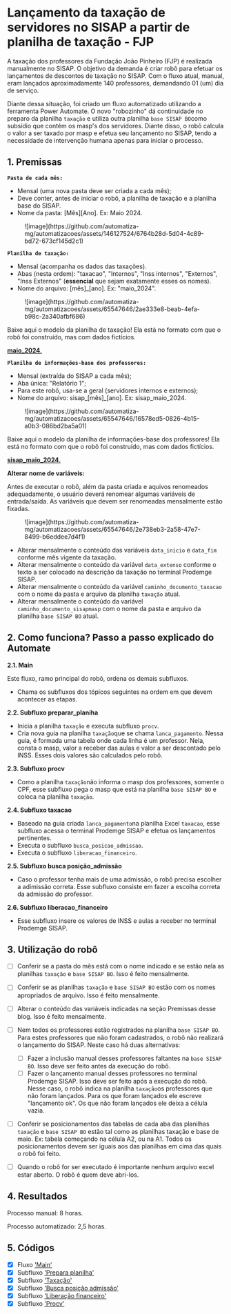 # Lançamento da taxação de servidores no SISAP a partir de planilha de taxação - FJP

A taxação dos professores da Fundação João Pinheiro (FJP) é realizada manualmente no SISAP. O objetivo da demanda é criar robô para efetuar os lançamentos de descontos de taxação no SISAP. Com o fluxo atual, manual, eram lançados aproximadamente 140 professores, demandando 01 (um) dia de serviço.

Diante dessa situação, foi criado um fluxo automatizado utilizando a ferramenta Power Automate. O novo "robozinho" dá continuidade no preparo da planilha `taxação` e utiliza outra planilha `base SISAP BO`como subsídio que contém os masp's dos servidores. Diante disso, o robô calcula o valor a ser taxado por masp e efetua seu lançamento no SISAP, tendo a necessidade de intervenção humana apenas para iniciar o processo.

## 1. Premissas

**`Pasta de cada mês:`**

- Mensal (uma nova pasta deve ser criada a cada mês); 
- Deve conter, antes de iniciar o robô, a planilha de taxação e a planilha base do SISAP. 
- Nome da pasta: [Mês][Ano]. Ex: Maio 2024.

<figure markdown="span">
![image](https://github.com/automatiza-mg/automatizacoes/assets/146127524/6764b28d-5d04-4c89-bd72-673cf145d2c1)
  <figcaption></figcaption>
</figure>


**`Planilha de taxação:`**

- Mensal (acompanha os dados das taxações).
- Abas (nesta ordem): "taxacao", "Internos", "Inss internos", "Externos", "Inss Externos" (**essencial** que sejam exatamente esses os nomes).
- Nome do arquivo: [mês]_[ano]. Ex: "maio_2024".

<figure markdown="span">
![image](https://github.com/automatiza-mg/automatizacoes/assets/65547646/2ae333e8-beab-4efa-b98c-2a340afbf686)
  <figcaption></figcaption>
</figure>

Baixe aqui o modelo da planilha de taxação! Ela está no formato com que o robô foi construído, mas com dados fictícios.

<a href="../assets/maio_2024.xlsx" download="maio_2024.xlsx">**maio_2024**.</a>


**`Planilha de informações-base dos professores:`**

- Mensal (extraída do SISAP a cada mês);
- Aba única: "Relatório 1";
- Para este robô, usa-se a geral (servidores internos e externos);
- Nome do arquivo: sisap_[mês]_[ano]. Ex: sisap_maio_2024.

<figure markdown="span">
![image](https://github.com/automatiza-mg/automatizacoes/assets/65547646/16578ed5-0826-4b15-a0b3-086bd2ba5a01)
  <figcaption></figcaption>
</figure>

Baixe aqui o modelo da planilha de informações-base dos professores! Ela está no formato com que o robô foi construído, mas com dados fictícios.

<a href="../assets/sisap_maio_2024.xlsx" download="sisap_maio_2024.xlsx">**sisap_maio_2024**.</a>


**Alterar nome de variáveis:**

Antes de executar o robô, além da pasta criada e aquivos renomeados adequadamente, o usuário deverá renomear algumas variáveis de entrada/saída. As variáveis que devem ser renomeadas mensalmente estão fixadas.

<figure markdown="span">
![image](https://github.com/automatiza-mg/automatizacoes/assets/65547646/2e738eb3-2a58-47e7-8499-b6eddee7d4f1)
  <figcaption></figcaption>
</figure>

- Alterar mensalmente o conteúdo das variáveis `data_inicio` e `data_fim`  conforme mês vigente da taxação.
- Alterar mensalmente o conteúdo da variável `data_extenso` conforme o texto a ser colocado na descrição da taxação no terminal Prodemge SISAP.
- Alterar mensalmente o conteúdo da variável `caminho_documento_taxacao` com o nome da pasta e arquivo da planilha `taxação` atual.
- Alterar mensalmente o conteúdo da variável `caminho_documento_sisapmasp` com o nome da pasta e arquivo da planilha `base SISAP BO` atual.



## 2. Como funciona? Passo a passo explicado do Automate

**2.1. Main**

Este fluxo, ramo principal do robô, ordena os demais subfluxos.

- Chama os subfluxos dos tópicos seguintes na ordem em que devem acontecer as etapas.

**2.2. Subfluxo preparar_planiha**

- Inicia a planilha `taxação` e executa subfluxo `procv`.
- Cria nova guia na planilha `taxação`que se chama `lanca_pagamento`. Nessa guia, é formada uma tabela onde cada linha é um professor. Nela, consta o masp, valor a receber das aulas e valor a ser descontado pelo INSS. Esses dois valores são calculados pelo robô.

**2.3. Subfluxo procv**

  - Como a planilha `taxação`não informa o masp dos professores, somente o CPF, esse subfluxo pega o masp que está na planilha `base SISAP BO` e coloca na planilha `taxação`.

**2.4. Subfluxo taxacao**

- Baseado na guia criada `lanca_pagamento`na planilha Excel `taxacao`, esse subfluxo acessa o terminal Prodemge SISAP e efetua os lançamentos pertinentes.
- Executa o subfluxo `busca_posicao_admissao`.
- Executa o subfluxo `liberacao_financeiro`.

**2.5. Subfluxo busca posição_admissão**

  - Caso o professor tenha mais de uma admissão, o robô precisa escolher a adimissão correta. Esse subfluxo consiste em fazer a escolha correta da admissão do professor.

**2.6. Subfluxo liberacao_financeiro**

  - Esse subfluxo insere os valores de INSS e aulas a receber no terminal Prodemge SISAP.



## 3. Utilização do robô

- [ ] Conferir se a pasta do mês está com o nome indicado e se estão nela as planilhas `taxação` e `base SISAP BO`. Isso é feito mensalmente.
- [ ] Conferir se as planilhas `taxação` e `base SISAP BO` estão com os nomes apropriados de arquivo. Isso é feito mensalmente.
- [ ] Alterar o conteúdo das variáveis indicadas na seção Premissas desse blog. Isso é feito mensalmente.
- [ ] Nem todos os professores estão registrados na planilha `base SISAP BO`. Para estes professores que não foram cadastrados, o robô não realizará o lançamento do SISAP. Neste caso há duas alternativas:
  - [ ]   Fazer a inclusão manual desses professores faltantes na `base SISAP BO`. Isso deve ser feito antes da execução do robô.
  - [ ]   Fazer o lançamento manual desses professores no terminal Prodemge SISAP. Isso deve ser feito após a execução do robô. Nesse caso, o robô indica na planilha `taxação`os professores que não foram lançados. Para os que foram lançados ele escreve "lançamento ok". Os que não foram lançados ele deixa a célula vazia.
- [ ] Conferir se posicionamentos das tabelas de cada aba das planilhas `taxação` e `base SISAP BO` estão tal como as planilhas taxação e base de maio. Ex: tabela começando na célula A2, ou na A1. Todos os posicionamentos devem ser iguais aos das planilhas em cima das quais o robô foi feito.
- [ ] Quando o robô for ser executado é importante nenhum arquivo excel estar aberto. O robô é quem deve abri-los.


## 4. Resultados

Processo manual: 8 horas.

Processo automatizado: 2,5 horas.


## 5. Códigos
- [x] Fluxo ['Main'](https://raw.githubusercontent.com/automatiza-mg/biblioteca-de-robos/refs/heads/main/robos/fjp_taxacao/main.txt)
- [x] Subfluxo ['Prepara planilha'](https://raw.githubusercontent.com/automatiza-mg/biblioteca-de-robos/refs/heads/main/robos/fjp_taxacao/1_preparar_planilha.txt)
- [x] Subfluxo ['Taxação'](https://raw.githubusercontent.com/automatiza-mg/biblioteca-de-robos/refs/heads/main/robos/fjp_taxacao/2_taxacao.txt)
- [x] Subfluxo ['Busca posição admissão'](https://raw.githubusercontent.com/automatiza-mg/biblioteca-de-robos/refs/heads/main/robos/fjp_taxacao/3_busca_posicao_admisao.txt)
- [x] Subfluxo ['Liberação financeiro'](https://raw.githubusercontent.com/automatiza-mg/biblioteca-de-robos/refs/heads/main/robos/fjp_taxacao/4_liberacao_financeiro.txt)
- [x] Subfluxo ['Procv'](https://raw.githubusercontent.com/automatiza-mg/biblioteca-de-robos/refs/heads/main/robos/fjp_taxacao/procv.txt)
